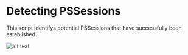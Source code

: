 # Detecting PSSessions
This script identifys potential PSSessions that have successfully been established.

![alt text](https://github.com/PlayStation1/PowerShell/blob/master/Logon%20Type%20%20%20%20%20%20%20%20%20%20%203.png)
